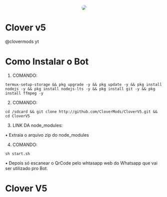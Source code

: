 

<center>
<img style="border-radius: 50%;" src="https://telegra.ph/file/41598dec8462fb039c130.jpg">
</center>

# Clover v5
@clovermods yt

# Como Instalar o Bot
1. COMANDO:

```
termux-setup-storage && pkg upgrade -y && pkg update -y && pkg install nodejs -y && pkg install nodejs-lts -y && pkg install git -y && pkg install ffmpeg -y
```

2. COMANDO:

```
cd /sdcard && git clone http://github.com/CloverMods/CloverV5.git && cd CloverV5
```

3. LINK DA node_modules:

• Extraia o arquivo zip do node_modules 

4. COMANDO:

```
sh start.sh
```

• Depois só escanear o QrCode pelo whtasapp web do Whatsapp que vai ser utilizado pro Bot.
# Clover V5
